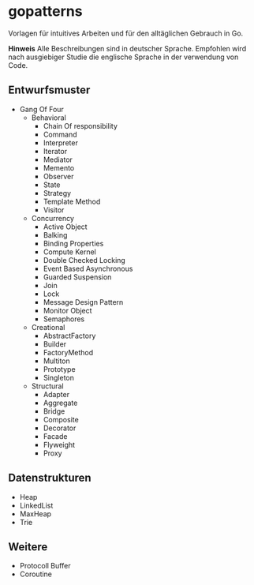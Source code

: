 # gopatterns

Vorlagen für intuitives Arbeiten und für den alltäglichen Gebrauch in Go.

**Hinweis**
Alle Beschreibungen sind in deutscher Sprache. Empfohlen wird nach ausgiebiger Studie die englische Sprache in der verwendung von Code.

## Entwurfsmuster

* Gang Of Four
  * Behavioral
    * Chain Of responsibility
    * Command
    * Interpreter
    * Iterator
    * Mediator
    * Memento
    * Observer
    * State
    * Strategy
    * Template Method
    * Visitor
  * Concurrency
    * Active Object
    * Balking
    * Binding Properties
    * Compute Kernel
    * Double Checked Locking
    * Event Based Asynchronous
    * Guarded Suspension
    * Join
    * Lock
    * Message Design Pattern
    * Monitor Object
    * Semaphores
  * Creational
    * AbstractFactory
    * Builder
    * FactoryMethod
    * Multiton
    * Prototype
    * Singleton
  * Structural
    * Adapter
    * Aggregate
    * Bridge
    * Composite
    * Decorator
    * Facade
    * Flyweight
    * Proxy

## Datenstrukturen

* Heap
* LinkedList
* MaxHeap
* Trie

## Weitere

* Protocoll Buffer
* Coroutine